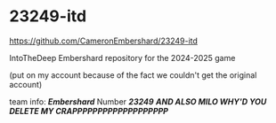 # 23249-itd
https://github.com/CameronEmbershard/23249-itd

IntoTheDeep Embershard repository for the 2024-2025 game

(put on my account because of the fact we couldn't get the original account)

team info: **_Embershard_** Number **_23249_**
_**AND ALSO MILO WHY'D YOU DELETE MY CRAPPPPPPPPPPPPPPPPPPP**_

